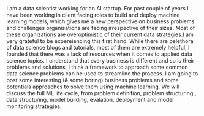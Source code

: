 <html>
  <head>
    <title>Aman Sharma</title>
  </head>
  <body>
  I am a data scientist working for an AI startup. For past couple of years I have been working in client facing roles to build and deploy machine learning models, which gives me a new perspective on business problems and challenges organisations are facing irrespective of their sizes. Most of these organizations are overoptimistic of their current data strategies.I am very grateful to be expereiencing this first hand. While there are pelethora of data science blogs and tutorials, most of them are extremely helpful, I founded that there was a lack of resources when it comes to applied data science topics. I understand that every business is different and so is their problems and solutions, I think a framework to approach some common data science problems can be used to streamline the process. 
I am going to post some interesting (& some boring) business problems and some potentials approaches to solve them using machine learning. We will discuss the full ML life cycle, from problem definition, problem structuring , data structuring, model building, evalation, deployment and model monitoring strategies. 

  </body>
</html>
